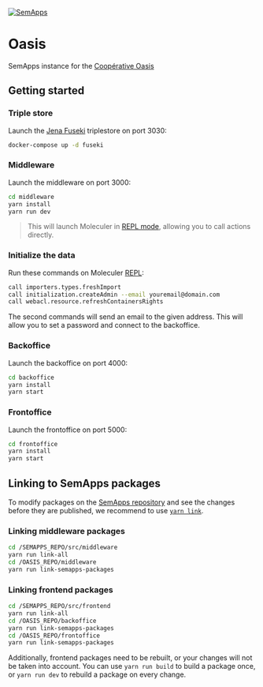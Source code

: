 [![SemApps](https://badgen.net/badge/Powered%20by/SemApps/28CDFB)](https://semapps.org)

# Oasis

SemApps instance for the [Coopérative Oasis](https://cooperative-oasis.org)

## Getting started

### Triple store

Launch the [Jena Fuseki](https://jena.apache.org/documentation/fuseki2/) triplestore on port 3030:

```bash
docker-compose up -d fuseki
```

### Middleware

Launch the middleware on port 3000:

```bash
cd middleware
yarn install
yarn run dev
```

> This will launch Moleculer in [REPL mode](https://moleculer.services/docs/0.14/moleculer-repl.html), allowing you to call actions directly.


### Initialize the data

Run these commands on Moleculer [REPL](https://moleculer.services/docs/0.14/moleculer-repl.html):

```bash
call importers.types.freshImport
call initialization.createAdmin --email youremail@domain.com
call webacl.resource.refreshContainersRights
```

The second commands will send an email to the given address. This will allow you to set a password and connect to the backoffice.


### Backoffice

Launch the backoffice on port 4000:

```bash
cd backoffice
yarn install
yarn start
```


### Frontoffice

Launch the frontoffice on port 5000:

```bash
cd frontoffice
yarn install
yarn start
```


## Linking to SemApps packages

To modify packages on the [SemApps repository](https://github.com/assemblee-virtuelle/semapps) and see the changes before they are published, we recommend to use [`yarn link`](https://classic.yarnpkg.com/en/docs/cli/link/).

### Linking middleware packages

```bash
cd /SEMAPPS_REPO/src/middleware
yarn run link-all
cd /OASIS_REPO/middleware
yarn run link-semapps-packages
```

### Linking frontend packages

```bash
cd /SEMAPPS_REPO/src/frontend
yarn run link-all
cd /OASIS_REPO/backoffice
yarn run link-semapps-packages
cd /OASIS_REPO/frontoffice
yarn run link-semapps-packages
```

Additionally, frontend packages need to be rebuilt, or your changes will not be taken into account. 
You can use `yarn run build` to build a package once, or `yarn run dev` to rebuild a package on every change.
